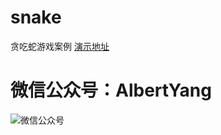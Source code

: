 # snake
贪吃蛇游戏案例
[演示地址](https://www.albertyy.com/2020/snake/index.html)

# 微信公众号：AlbertYang
![微信公众号](https://www.albertyy.com/img/weChat.jpg)

